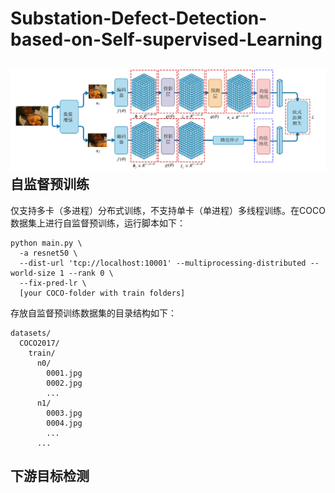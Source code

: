 # Substation-Defect-Detection-based-on-Self-supervised-Learning
![image](https://github.com/L-iffer/Substation-Defect-Detection-based-on-Self-supervised-Learning/blob/master/images/SimSiamPro.png)
自监督预训练
------
仅支持多卡（多进程）分布式训练，不支持单卡（单进程）多线程训练。在COCO数据集上进行自监督预训练，运行脚本如下：

```
python main.py \  
  -a resnet50 \
  --dist-url 'tcp://localhost:10001' --multiprocessing-distributed --world-size 1 --rank 0 \
  --fix-pred-lr \
  [your COCO-folder with train folders]
```
存放自监督预训练数据集的目录结构如下：

```
datasets/
  COCO2017/
    train/
      n0/
        0001.jpg
        0002.jpg
        ...
      n1/
        0003.jpg
        0004.jpg
        ...
      ...
```
下游目标检测
------


